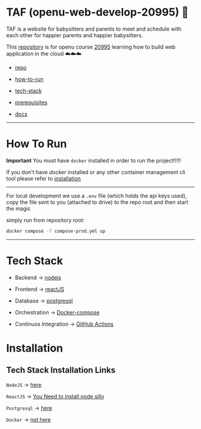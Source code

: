 # TAF (openu-web-develop-20995) 🚀
TAF is a website for babysitters and parents to meet and schedule with each other for happier parents and happier babysitters. 

This [repository](https://docs.github.com/en/repositories/creating-and-managing-repositories/about-repositories) is for openu course [20995](https://www.openu.ac.il/courses/20995.htm) learning how to build web application in the cloud ☁️☁️☁️
* [repo](https://github.com/ido123ziv/openu-web-develop-20995)
  
* [how-to-run](#how-to-run)

* [tech-stack](#tech-stack)

* [prerequisites](#installation)

* [docs](./docs/)
---

# How To Run

**Important**
You must have `docker` installed in order to run the project!!!!!

If you don't have *docker* installed or any other container management cli tool please refer to [installation](#installation)

---

For local development we use a `.env` file (which holds the api keys used), copy the file sent to you (attached to drive) to the repo root and then start the magic

simply run from repository root:

```bash
docker compose -f compose-prod.yml up
```

---
# Tech Stack
* Backend -> [nodejs](https://nodejs.org/en)

* Frontend -> [reactJS](https://react.dev/)

* Database -> [postgresql](https://www.postgresql.org/)

* Orchestration -> [Docker-compose](https://docs.docker.com/compose/)

* Continuos Integration -> [GitHub Actions](https://github.com/features/actions)


# Installation
## Tech Stack Installation Links
`NodeJS` -> [here](https://nodejs.org/en/download)

`ReactJS` -> [You Need to install node silly](https://react.dev/learn/add-react-to-an-existing-project)

`Postgresql` -> [here](https://www.postgresql.org/download/)

`Docker` -> [not here](https://docs.docker.com/get-docker/)

